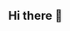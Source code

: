 ## Hi there 👋

<!--
** Beautiful code is short and concise so if you were to give that code to another programmer, they would say, oh, that's well written code. It's much like if you're writing a poem.

Here are some ideas to get you started:


resource "cloud_integrator" {
  source        = "github.com/amieranis"
  name          = "Amier Ani"
  role          = "Cloud Integrator"
  skills        = ["Terraform", "CI/CD", "Cloud Integration", "Cloud Architecture"]
  certifications = ["AWS Certified Solutions Architect – Professional"]
  outputs = {
    productivity = "High"
    code_quality = "Elegant"
    automation   = "Always"
  }
}
-->
